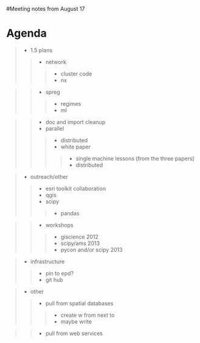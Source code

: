 #Meeting notes from August 17

# Agenda

> - 1.5 plans
> > - network
> > > - cluster code
> > > - nx

> > - spreg
> > > - regimes
> > > - ml

> > - doc and import cleanup
> > - parallel
> > > - distributed
> > > - white paper
> > > > - single machine lessons (from the three papers)
> > > > - distributed

> - outreach/other
> > - esri toolkit collaboration
> > - qgis
> > - scipy
> > > - pandas

> > - workshops
> > > - giscience 2012
> > > - scipy/ams 2013
> > > - pycon and/or scipy 2013

> - infrastructure
> > - pin to epd?
> > - git hub

> - other
> > - pull from spatial databases
> > > - create w from next to
> > > - maybe write

> > - pull from web services